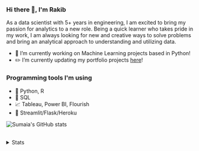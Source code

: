 ### Hi there 👋, I'm Rakib

As a data scientist with 5+ years in engineering, I am excited to bring my passion for analytics to a new role. Being a quick learner who takes pride in my work, I am always looking for new and creative ways to solve problems and bring an analytical approach to understanding and utilizing data.

- 🌱 I’m currently working on Machine Learning projects based in Python!
- ✏️ I’m currently updating my portfolio projects <a href="https://portfolio-sumaia.herokuapp.com/">here</a>!

### Programming tools I'm using

- 🐍 Python, R
- 🐘 SQL
- 📈 Tableau, Power BI, Flourish
- 🎈 Streamlit/Flask/Heroku

 ![Sumaia's GitHub stats](https://github-readme-stats.vercel.app/api?username=MRakibulAlam&theme=dark&show_icons=true)

<br />

<details>
  <summary>Stats</summary>
  <br>
  
  ![Rakib's GitHub stats](https://github-readme-stats.vercel.app/api?username=MRakibulAlam&theme=dark&show_icons=true)
  
</details>

